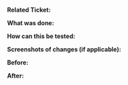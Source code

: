 **Related Ticket:**

**What was done:**

**How can this be tested:**

**Screenshots of changes (if applicable):**

**Before:**

**After:**
